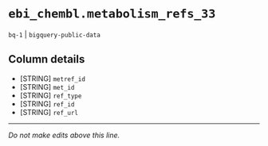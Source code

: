 # `ebi_chembl.metabolism_refs_33`
`bq-1` | `bigquery-public-data`

## Column details
* [STRING]    `metref_id`
* [STRING]    `met_id`
* [STRING]    `ref_type`
* [STRING]    `ref_id`
* [STRING]    `ref_url`

-------------------------------------------------------------------------------
*Do not make edits above this line.*
